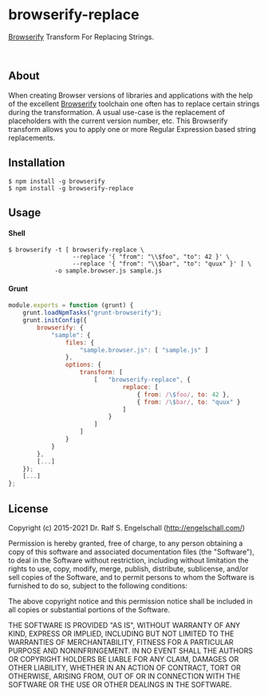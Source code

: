 
browserify-replace
====================

[Browserify](http://browserify.org/) Transform For Replacing Strings.

<p/>
<img src="https://nodei.co/npm/browserify-replace.png?downloads=true&stars=true" alt=""/>

<p/>
<img src="https://david-dm.org/rse/browserify-replace.png" alt=""/>

About
-----

When creating Browser versions of libraries and applications with the
help of the excellent [Browserify](http://browserify.org/) toolchain
one often has to replace certain strings during the transformation.
A usual use-case is the replacement of placeholders with the current
version number, etc. This Browserify transform allows you
to apply one or more Regular Expression based string replacements.

Installation
------------

```shell
$ npm install -g browserify
$ npm install -g browserify-replace
```

Usage
-----

#### Shell

```shell
$ browserify -t [ browserify-replace \
                  --replace '{ "from": "\\$foo", "to": 42 }' \
                  --replace '{ "from": "\\$bar", "to": "quux" }' ] \
             -o sample.browser.js sample.js
```

#### Grunt

```js
module.exports = function (grunt) {
    grunt.loadNpmTasks("grunt-browserify");
    grunt.initConfig({
        browserify: {
            "sample": {
                files: {
                    "sample.browser.js": [ "sample.js" ]
                },
                options: {
                    transform: [
                        [   "browserify-replace", {
                                replace: [
                                    { from: /\$foo/, to: 42 },
                                    { from: /\$bar/, to: "quux" }
                                ]
                            }
                        ]
                    ]
                }
            }
        },
        [...]
    });
    [...]
};
```

License
-------

Copyright (c) 2015-2021 Dr. Ralf S. Engelschall (http://engelschall.com/)

Permission is hereby granted, free of charge, to any person obtaining
a copy of this software and associated documentation files (the
"Software"), to deal in the Software without restriction, including
without limitation the rights to use, copy, modify, merge, publish,
distribute, sublicense, and/or sell copies of the Software, and to
permit persons to whom the Software is furnished to do so, subject to
the following conditions:

The above copyright notice and this permission notice shall be included
in all copies or substantial portions of the Software.

THE SOFTWARE IS PROVIDED "AS IS", WITHOUT WARRANTY OF ANY KIND,
EXPRESS OR IMPLIED, INCLUDING BUT NOT LIMITED TO THE WARRANTIES OF
MERCHANTABILITY, FITNESS FOR A PARTICULAR PURPOSE AND NONINFRINGEMENT.
IN NO EVENT SHALL THE AUTHORS OR COPYRIGHT HOLDERS BE LIABLE FOR ANY
CLAIM, DAMAGES OR OTHER LIABILITY, WHETHER IN AN ACTION OF CONTRACT,
TORT OR OTHERWISE, ARISING FROM, OUT OF OR IN CONNECTION WITH THE
SOFTWARE OR THE USE OR OTHER DEALINGS IN THE SOFTWARE.

